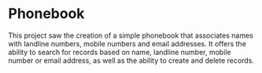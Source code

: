 # Phonebook

This project saw the creation of a simple phonebook that associates names with landline numbers, mobile numbers and email addresses. It offers the ability to search for records based on name, landline number, mobile number or email address, as well as the ability to create and delete records. 
